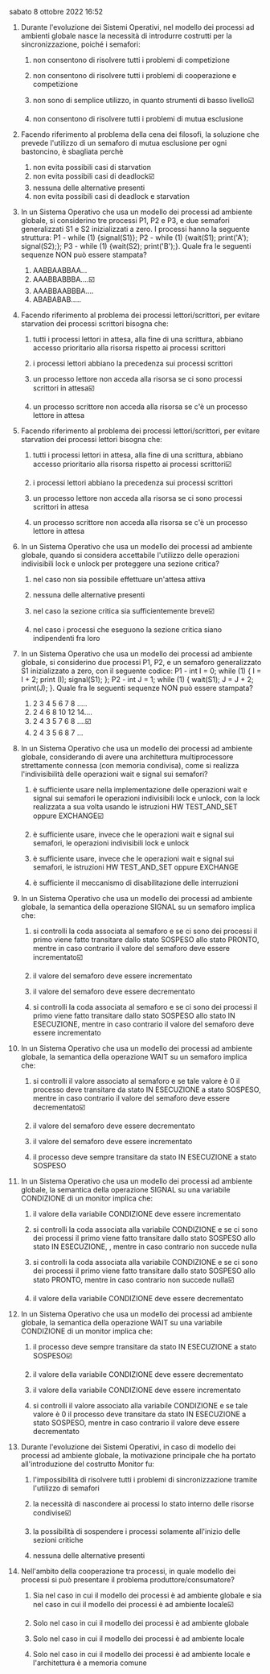 sabato 8 ottobre 2022
16:52

1. Durante l'evoluzione dei Sistemi Operativi, nel modello dei processi ad ambienti globale nasce la necessità di introdurre costrutti per la sincronizzazione, poiché i semafori:

    1. non consentono di risolvere tutti i problemi di competizione

    2. non consentono di risolvere tutti i problemi di cooperazione e competizione

    3. non sono di semplice utilizzo, in quanto strumenti di basso livello☑️
    4. non consentono di risolvere tutti i problemi di mutua esclusione

1. Facendo riferimento al problema della cena dei filosofi, la soluzione che prevede l'utilizzo di un semaforo di mutua esclusione per ogni bastoncino, è sbagliata perchè

    1. non evita possibili casi di starvation
    2. non evita possibili casi di deadlock☑️
    3. nessuna delle alternative presenti
    4. non evita possibili casi di deadlock e starvation

1. In un Sistema Operativo che usa un modello dei processi ad ambiente globale, si considerino tre processi P1, P2 e P3, e due semafori generalizzati S1 e S2 inizializzati a zero. I processi hanno la seguente struttura: P1 - while (1) {signal(S1)}; P2 - while (1) {wait(S1); print('A'); signal(S2);}; P3 - while (1) {wait(S2); print('B');}. Quale fra le seguenti sequenze NON può essere stampata?

    1. AABBAABBAA...
    2. AAABBABBBA....☑️
    3. AAABBAABBBA....
    4. ABABABAB.....

1. Facendo riferimento al problema dei processi lettori/scrittori, per evitare starvation dei processi scrittori bisogna che:

    1. tutti i processi lettori in attesa, alla fine di una scrittura, abbiano accesso prioritario alla risorsa rispetto ai processi scrittori

    2. i processi lettori abbiano la precedenza sui processi scrittori

    3. un processo lettore non acceda alla risorsa se ci sono processi scrittori in attesa☑️

    4. un processo scrittore non acceda alla risorsa se c'è un processo lettore in attesa

1. Facendo riferimento al problema dei processi lettori/scrittori, per evitare starvation dei processi lettori bisogna che:

    1. tutti i processi lettori in attesa, alla fine di una scrittura, abbiano accesso prioritario alla risorsa rispetto ai processi scrittori☑️

    2. i processi lettori abbiano la precedenza sui processi scrittori

    3. un processo lettore non acceda alla risorsa se ci sono processi scrittori in attesa

    4. un processo scrittore non acceda alla risorsa se c'è un processo lettore in attesa

1. In un Sistema Operativo che usa un modello dei processi ad ambiente globale, quando si considera accettabile l'utilizzo delle operazioni indivisibili lock e unlock per proteggere una sezione critica?

    1. nel caso non sia possibile effettuare un'attesa attiva
    2. nessuna delle alternative presenti
    3. nel caso la sezione critica sia sufficientemente breve☑️

    4. nel caso i processi che eseguono la sezione critica siano indipendenti fra loro

1. In un Sistema Operativo che usa un modello dei processi ad ambiente globale, si considerino due processi P1, P2, e un semaforo generalizzato S1 inizializzato a zero, con il seguente codice: P1 - int I = 0; while (1) { I = I + 2; print (I); signal(S1); }; P2 - int J = 1; while (1) { wait(S1); J = J + 2; print(J); }. Quale fra le seguenti sequenze NON può essere stampata?

    1. 2 3 4 5 6 7 8 .....
    2. 2 4 6 8 10 12 14....
    3. 2 4 3 5 7 6 8 ....☑️
    4. 2 4 3 5 6 8 7 ...

1. In un Sistema Operativo che usa un modello dei processi ad ambiente globale, considerando di avere una architettura multiprocessore strettamente connessa (con memoria condivisa), come si realizza l'indivisibilità delle operazioni wait e signal sui semafori?

    1. è sufficiente usare nella implementazione delle operazioni wait e signal sui semafori le operazioni indivisibili lock e unlock, con la lock realizzata a sua volta usando le istruzioni HW TEST_AND_SET oppure EXCHANGE☑️

    2. è sufficiente usare, invece che le operazioni wait e signal sui semafori, le operazioni indivisibili lock e unlock

    3. è sufficiente usare, invece che le operazioni wait e signal sui semafori, le istruzioni HW TEST_AND_SET oppure EXCHANGE

    4. è sufficiente il meccanismo di disabilitazione delle interruzioni

1. In un Sistema Operativo che usa un modello dei processi ad ambiente globale, la semantica della operazione SIGNAL su un semaforo implica che:

    1. si controlli la coda associata al semaforo e se ci sono dei processi il primo viene fatto transitare dallo stato SOSPESO allo stato PRONTO, mentre in caso contrario il valore del semaforo deve essere incrementato☑️

    2. il valore del semaforo deve essere incrementato
    3. il valore del semaforo deve essere decrementato

    4. si controlli la coda associata al semaforo e se ci sono dei processi il primo viene fatto transitare dallo stato SOSPESO allo stato IN ESECUZIONE, mentre in caso contrario il valore del semaforo deve essere incrementato

1. In un Sistema Operativo che usa un modello dei processi ad ambiente globale, la semantica della operazione WAIT su un semaforo implica che:

    1. si controlli il valore associato al semaforo e se tale valore è 0 il processo deve transitare da stato IN ESECUZIONE a stato SOSPESO, mentre in caso contrario il valore del semaforo deve essere decrementato☑️

    2. il valore del semaforo deve essere decrementato
    3. il valore del semaforo deve essere incrementato

    4. il processo deve sempre transitare da stato IN ESECUZIONE a stato SOSPESO

1. In un Sistema Operativo che usa un modello dei processi ad ambiente globale, la semantica della operazione SIGNAL su una variabile CONDIZIONE di un monitor implica che:

    1. il valore della variabile CONDIZIONE deve essere incrementato

    2. si controlli la coda associata alla variabile CONDIZIONE e se ci sono dei processi il primo viene fatto transitare dallo stato SOSPESO allo stato IN ESECUZIONE, , mentre in caso contrario non succede nulla

    3. si controlli la coda associata alla variabile CONDIZIONE e se ci sono dei processi il primo viene fatto transitare dallo stato SOSPESO allo stato PRONTO, mentre in caso contrario non succede nulla☑️

    4. il valore della variabile CONDIZIONE deve essere decrementato

1. In un Sistema Operativo che usa un modello dei processi ad ambiente globale, la semantica della operazione WAIT su una variabile CONDIZIONE di un monitor implica che:

    1. il processo deve sempre transitare da stato IN ESECUZIONE a stato SOSPESO☑️

    2. il valore della variabile CONDIZIONE deve essere decrementato
    3. il valore della variabile CONDIZIONE deve essere incrementato

    4. si controlli il valore associato alla variabile CONDIZIONE e se tale valore è 0 il processo deve transitare da stato IN ESECUZIONE a stato SOSPESO, mentre in caso contrario il valore deve essere decrementato

1. Durante l'evoluzione dei Sistemi Operativi, in caso di modello dei processi ad ambiente globale, la motivazione principale che ha portato all'introduzione del costrutto Monitor fu:

    1. l'impossibilità di risolvere tutti i problemi di sincronizzazione tramite l'utilizzo di semafori

    2. la necessità di nascondere ai processi lo stato interno delle risorse condivise☑️

    3. la possibilità di sospendere i processi solamente all'inizio delle sezioni critiche

    4. nessuna delle alternative presenti

1. Nell'ambito della cooperazione tra processi, in quale modello dei processi si può presentare il problema produttore/consumatore?

    1. Sia nel caso in cui il modello dei processi è ad ambiente globale e sia nel caso in cui il modello dei processi è ad ambiente locale☑️

    2. Solo nel caso in cui il modello dei processi è ad ambiente globale
    3. Solo nel caso in cui il modello dei processi è ad ambiente locale

    4. Solo nel caso in cui il modello dei processi è ad ambiente locale e l'architettura è a memoria comune